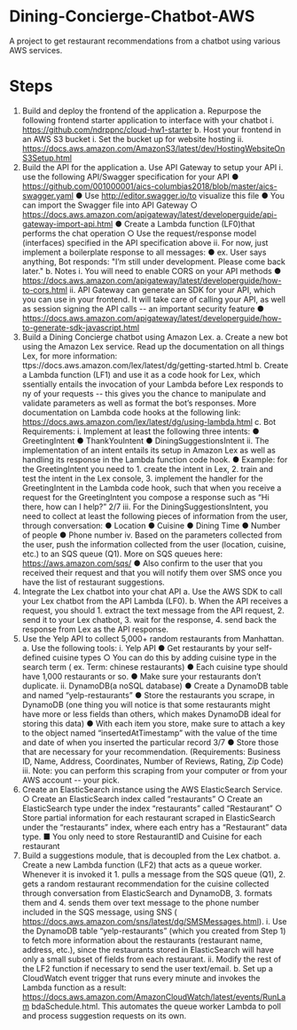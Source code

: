 # Dining-Concierge-Chatbot-AWS
A project to get restaurant recommendations from a chatbot using various AWS services.

# Steps
  1. Build and deploy the frontend of the application
    a. Repurpose the following frontend starter application to interface with your chatbot
      i. https://github.com/ndrppnc/cloud-hw1-starter
    b. Host your frontend in an AWS S3 bucket
      i. Set the bucket up for website hosting
      ii. https://docs.aws.amazon.com/AmazonS3/latest/dev/HostingWebsiteOnS3Setup.html
  2. Build the API for the application
    a. Use API Gateway to setup your API
      i. use the following API/Swagger specification for your API
        ● https://github.com/001000001/aics-columbias2018/blob/master/aics-swagger.yaml
        ● Use http://editor.swagger.io/to visualize this file
        ● You can import the Swagger file into API Gateway
          ○ https://docs.aws.amazon.com/apigateway/latest/developerguide/api-gateway-import-api.html
        ● Create a Lambda function (LF0)that performs the chat operation
          ○ Use the request/response model (interfaces) specified in the API specification above
      ii. For now, just implement a boilerplate response to all messages:
        ● ex. User says anything, Bot responds: "I’m still under development. Please come back later."
    b. Notes
      i. You will need to enable CORS on your API methods
        ● https://docs.aws.amazon.com/apigateway/latest/developerguide/how-to-cors.html
      ii. API Gateway can generate an SDK for your API, which you can use in your frontend. It will take care of calling your API, as well as session signing the API calls -- an important security feature
        ● https://docs.aws.amazon.com/apigateway/latest/developerguide/how-to-generate-sdk-javascript.html
  3. Build a Dining Concierge chatbot using Amazon Lex.
    a. Create a new bot using the Amazon Lex service. Read up the documentation on all things Lex, for more information: ttps://docs.aws.amazon.com/lex/latest/dg/getting-started.html
    b. Create a Lambda function (LF1) and use it as a code hook for Lex, which ssentially entails the invocation of your Lambda before Lex responds to ny of your requests -- this gives you the chance to manipulate and
validate parameters as well as format the bot’s responses. More
documentation on Lambda code hooks at the following link:
https://docs.aws.amazon.com/lex/latest/dg/using-lambda.html
c. Bot Requirements:
i. Implement at least the following three intents:
● GreetingIntent
● ThankYouIntent
● DiningSuggestionsIntent
ii. The implementation of an intent entails its setup in Amazon Lex as
well as handling its response in the Lambda function code hook.
● Example: for the GreetingIntent you need to 1. create the
intent in Lex, 2. train and test the intent in the Lex console, 3.
implement the handler for the GreetingIntent in the Lambda
code hook, such that when you receive a request for the
GreetingIntent you compose a response such as “Hi there,
how can I help?”
2/7
iii. For the DiningSuggestionsIntent, you need to collect at least the
following pieces of information from the user, through conversation:
● Location
● Cuisine
● Dining Time
● Number of people
● Phone number
iv. Based on the parameters collected from the user, push the
information collected from the user (location, cuisine, etc.) to an
SQS queue (Q1). More on SQS queues here:
https://aws.amazon.com/sqs/
● Also confirm to the user that you received their request
and that you will notify them over SMS once you have the
list of restaurant suggestions.
4. Integrate the Lex chatbot into your chat API
a. Use the AWS SDK to call your Lex chatbot from the API Lambda (LF0).
b. When the API receives a request, you should 1. extract the text message
from the API request, 2. send it to your Lex chatbot, 3. wait for the
response, 4. send back the response from Lex as the API response.
5. Use the Yelp API to collect 5,000+ random restaurants from Manhattan.
a. Use the following tools:
i. Yelp API
● Get restaurants by your self-defined cuisine types
○ You can do this by adding cuisine type in the search
term ( ex. Term: chinese restaurants)
● Each cuisine type should have 1,000 restaurants or so.
● Make sure your restaurants don’t duplicate.
ii. DynamoDB(a noSQL database)
● Create a DynamoDB table and named “yelp-restaurants”
● Store the restaurants you scrape, in DynamoDB (one thing
you will notice is that some restaurants might have more or
less fields than others, which makes DynamoDB ideal for
storing this data)
● With each item you store, make sure to attach a key to the
object named “insertedAtTimestamp” with the value of the
time and date of when you inserted the particular record
3/7
● Store those that are necessary for your recommendation.
(Requirements: Business ID, Name, Address,
Coordinates, Number of Reviews, Rating, Zip Code)
iii. Note: you can perform this scraping from your computer or
from your AWS account -- your pick.
6. Create an ElasticSearch instance using the AWS ElasticSearch Service.
○ Create an ElasticSearch index called “restaurants”
○ Create an ElasticSearch type under the index “restaurants”
called “Restaurant”
○ Store partial information for each restaurant scraped in ElasticSearch
under the “restaurants” index, where each entry has a “Restaurant”
data type.
■ You only need to store RestaurantID and Cuisine for
each restaurant
7. Build a suggestions module, that is decoupled from the Lex chatbot.
a. Create a new Lambda function (LF2) that acts as a queue worker.
Whenever it is invoked it 1. pulls a message from the SQS queue (Q1), 2.
gets a random restaurant recommendation for the cuisine collected
through conversation from ElasticSearch and DynamoDB, 3. formats them
and 4. sends them over text message to the phone number included in the
SQS message, using SNS (
https://docs.aws.amazon.com/sns/latest/dg/SMSMessages.html).
i. Use the DynamoDB table “yelp-restaurants” (which you created
from Step 1) to fetch more information about the restaurants
(restaurant name, address, etc.), since the restaurants stored in
ElasticSearch will have only a small subset of fields from each
restaurant.
ii. Modify the rest of the LF2 function if necessary to send the
user text/email.
b. Set up a CloudWatch event trigger that runs every minute and invokes the
Lambda function as a result:
https://docs.aws.amazon.com/AmazonCloudWatch/latest/events/RunLam
bdaSchedule.html. This automates the queue worker Lambda to poll and
process suggestion requests on its own.
